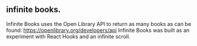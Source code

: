 ## infinite books.

Infinite Books uses the Open Library API to return as many books as can be found: https://openlibrary.org/developers/api
Infinite Books was built as an experiment with React Hooks and an infinite scroll. 